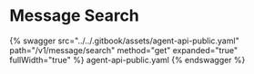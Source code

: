 # Message Search

{% swagger src="../../.gitbook/assets/agent-api-public.yaml" path="/v1/message/search" method="get" expanded="true" fullWidth="true" %} agent-api-public.yaml {% endswagger %}
